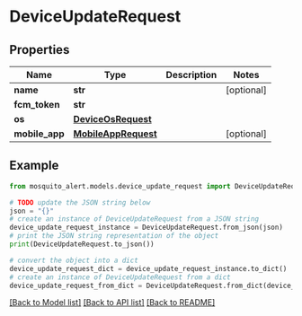 # DeviceUpdateRequest


## Properties

Name | Type | Description | Notes
------------ | ------------- | ------------- | -------------
**name** | **str** |  | [optional] 
**fcm_token** | **str** |  | 
**os** | [**DeviceOsRequest**](DeviceOsRequest.md) |  | 
**mobile_app** | [**MobileAppRequest**](MobileAppRequest.md) |  | [optional] 

## Example

```python
from mosquito_alert.models.device_update_request import DeviceUpdateRequest

# TODO update the JSON string below
json = "{}"
# create an instance of DeviceUpdateRequest from a JSON string
device_update_request_instance = DeviceUpdateRequest.from_json(json)
# print the JSON string representation of the object
print(DeviceUpdateRequest.to_json())

# convert the object into a dict
device_update_request_dict = device_update_request_instance.to_dict()
# create an instance of DeviceUpdateRequest from a dict
device_update_request_from_dict = DeviceUpdateRequest.from_dict(device_update_request_dict)
```
[[Back to Model list]](../README.md#documentation-for-models) [[Back to API list]](../README.md#documentation-for-api-endpoints) [[Back to README]](../README.md)


